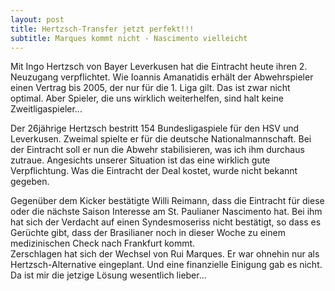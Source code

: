 ```yaml
---
layout: post
title: Hertzsch-Transfer jetzt perfekt!!!
subtitle: Marques kommt nicht - Nascimento vielleicht
---
```


Mit Ingo Hertzsch von Bayer Leverkusen hat die Eintracht heute ihren 2. Neuzugang verpflichtet. Wie Ioannis Amanatidis erhält der Abwehrspieler einen Vertrag bis 2005, der nur für die 1. Liga gilt. Das ist zwar nicht optimal. Aber Spieler, die uns wirklich weiterhelfen, sind halt keine Zweitligaspieler...

Der 26jährige Hertzsch bestritt 154 Bundesligaspiele für den HSV und Leverkusen. Zweimal spielte er für die deutsche Nationalmannschaft. Bei der Eintracht soll er nun die Abwehr stabilisieren, was ich ihm durchaus zutraue. Angesichts unserer Situation ist das eine wirklich gute Verpflichtung. Was die Eintracht der Deal kostet, wurde nicht bekannt gegeben.

Gegenüber dem Kicker bestätigte Willi Reimann, dass die Eintracht für diese oder die nächste Saison Interesse am St. Paulianer Nascimento hat. Bei ihm hat sich der Verdacht auf einen Syndesmoseriss nicht bestätigt, so dass es Gerüchte gibt, dass der Brasilianer noch in dieser Woche zu einem medizinischen Check nach Frankfurt kommt.  
Zerschlagen hat sich der Wechsel von Rui Marques. Er war ohnehin nur als Hertzsch\-Alternative eingeplant. Und eine finanzielle Einigung gab es nicht. Da ist mir die jetzige Lösung wesentlich lieber...
